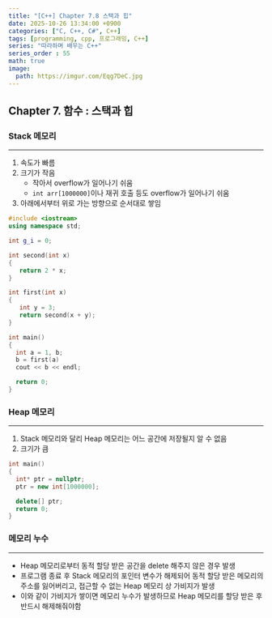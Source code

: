 ```yaml
---
title: "[C++] Chapter 7.8 스택과 힙"
date: 2025-10-26 13:34:00 +0900
categories: ["C, C++, C#", C++]
tags: [programming, cpp, 프로그래밍, C++]
series: "따라하며 배우는 C++"
series_order : 55
math: true
image:
  path: https://imgur.com/Eqg7DeC.jpg
---
```


## Chapter 7. 함수 : 스택과 힙

### Stack 메모리

---

1. 속도가 빠름
2. 크기가 작음
   - 작아서 overflow가 일어나기 쉬움
   - `int arr[1000000]`이나 재귀 호출 등도 overflow가 일어나기 쉬움
3. 아래에서부터 위로 가는 방향으로 순서대로 쌓임

```cpp
#include <iostream>
using namespace std;

int g_i = 0;

int second(int x)
{
   return 2 * x;
}

int first(int x)
{
   int y = 3;
   return second(x + y);
}

int main()
{
  int a = 1, b;
  b = first(a)
  cout << b << endl;

  return 0;
}
```

### Heap 메모리

---

1. Stack 메모리와 달리 Heap 메모리는 어느 공간에 저장될지 알 수 없음
2. 크기가 큼

```cpp
int main()
{
  int* ptr = nullptr;
  ptr = new int[1000000];

  delete[] ptr;
  return 0;
}
```

### 메모리 누수

---

- Heap 메모리로부터 동적 할당 받은 공간을 delete 해주지 않은 경우 발생
- 프로그램 종료 후 Stack 메모리의 포인터 변수가 해제되어 동적 할당 받은 메모리의 주소를 잃어버리고, 접근할 수 없는 Heap 메모리 상 가비지가 발생
- 이와 같이 가비지가 쌓이면 메모리 누수가 발생하므로 Heap 메모리를 할당 받은 후 반드시 해제해줘야함
